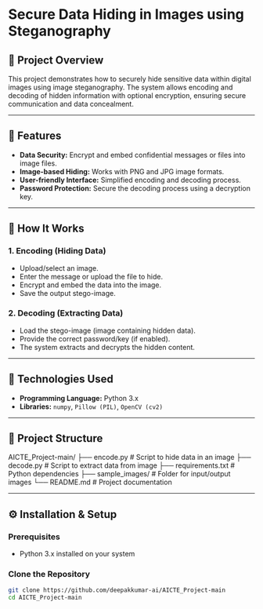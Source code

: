 # Secure Data Hiding in Images using Steganography

## 📘 Project Overview

This project demonstrates how to securely hide sensitive data within digital images using image steganography. The system allows encoding and decoding of hidden information with optional encryption, ensuring secure communication and data concealment.

---

## 🔐 Features

- **Data Security:** Encrypt and embed confidential messages or files into image files.
- **Image-based Hiding:** Works with PNG and JPG image formats.
- **User-friendly Interface:** Simplified encoding and decoding process.
- **Password Protection:** Secure the decoding process using a decryption key.

---

## 🔧 How It Works

### 1. Encoding (Hiding Data)
- Upload/select an image.
- Enter the message or upload the file to hide.
- Encrypt and embed the data into the image.
- Save the output stego-image.

### 2. Decoding (Extracting Data)
- Load the stego-image (image containing hidden data).
- Provide the correct password/key (if enabled).
- The system extracts and decrypts the hidden content.

---

## 🧪 Technologies Used

- **Programming Language:** Python 3.x
- **Libraries:** `numpy`, `Pillow (PIL)`, `OpenCV (cv2)`

---

## 📂 Project Structure

AICTE_Project-main/
├── encode.py           # Script to hide data in an image
├── decode.py           # Script to extract data from image
├── requirements.txt    # Python dependencies
├── sample_images/      # Folder for input/output images
└── README.md           # Project documentation

---

## ⚙️ Installation & Setup

### Prerequisites
- Python 3.x installed on your system

### Clone the Repository
```bash
git clone https://github.com/deepakkumar-ai/AICTE_Project-main
cd AICTE_Project-main
